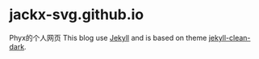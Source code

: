 # jackx-svg.github.io
Phyx的个人网页
This blog use [Jekyll](http://jekyllrb.com) and is based on theme [jekyll-clean-dark](https://github.com/streetturtle/jekyll-clean-dark).